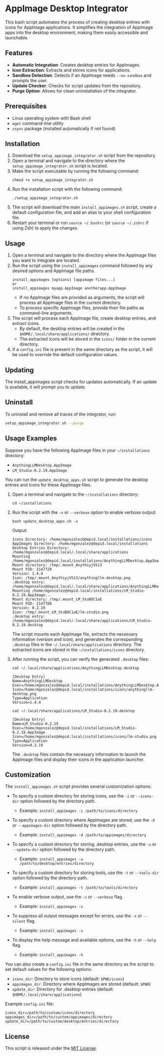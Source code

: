 # AppImage Desktop Integrator

This bash script automates the process of creating desktop entries with icons for AppImage applications. It simplifies the integration of AppImage apps into the desktop environment, making them easily accessible and launchable.

## Features

- **Automatic Integration**: Creates desktop entries for AppImages.
- **Icon Extraction**: Extracts and stores icons for applications.
- **Sandbox Detection**: Detects if an AppImage needs `--no-sandbox` and prompts the user.
- **Update Checker**: Checks for script updates from the repository.
- **Purge Option**: Allows for clean uninstallation of the integrator.

## Prerequisites
- Linux operating system with Bash shell
- `wget` command-line utility
- `zsync` package (installed automatically if not found)

## Installation
1. Download the `setup_appimage_integrator.sh` script from the repository.
2. Open a terminal and navigate to the directory where the `setup_appimage_integrator.sh` script is located.
3. Make the script executable by running the following command:
   ```
   chmod +x setup_appimage_integrator.sh
   ```
4. Run the installation script with the following command:
   ```
   ./setup_appimage_integrator.sh
   ```
5. The script will download the main `install_appimages.sh` script, create a default configuration file, and add an alias to your shell configuration file.
6. Restart your terminal or run `source ~/.bashrc` (or `source ~/.zshrc` if using Zsh) to apply the changes.

## Usage
1. Open a terminal and navigate to the directory where the AppImage files you want to integrate are located.
2. Run the script using the `install_appimages` command followed by any desired options and AppImage file paths.
   ```example
   install_appimages [options] [appimage files...]
   or
   install_appimages myapp.AppImage anotherapp.AppImage
   ```
   - If no AppImage files are provided as arguments, the script will process all AppImage files in the current directory.
   - To process specific AppImage files, provide their file paths as command-line arguments.
3. The script will process each AppImage file, create desktop entries, and extract icons.
   - By default, the desktop entries will be created in the `$HOME/.local/share/applications/` directory.
   - The extracted icons will be stored in the `icons/` folder in the current directory.
4. If a `config.ini` file is present in the same directory as the script, it will be used to override the default configuration values.

## Updating
The install_appimages script checks for updates automatically. If an update is available, it will prompt you to update.

## Uninstall
To uninstall and remove all traces of the integrator, run:

```bash
setup_appimage_integrator.sh --purge
```


## Usage Examples

Suppose you have the following AppImage files in your `~/installations` directory:
- `AnythingLLMDesktop.AppImage`
- `LM_Studio-0.2.19.AppImage`

You can run the `update_desktop_apps.sh` script to generate the desktop entries and icons for these AppImage files.

1. Open a terminal and navigate to the `~/installations` directory:
   ```
   cd ~/installations
   ```

2. Run the script with the `-v` or `--verbose` option to enable verbose output:

   ```
   bash update_desktop_apps.sh -v
   ```

   Output:

   ```
   Icons Directory: /home/mgonzalez@depid.local/installations/icons
   AppImages Directory: /home/mgonzalez@depid.local/installations
   Desktop Entries Directory: /home/mgonzalez@depid.local/.local/share/applications
   Mounting /home/mgonzalez@depid.local/installations/AnythingLLMDesktop.AppImage...
   Mount directory: /tmp/.mount_AnythiyjVS13
   Mount PID: 2147720
   Version: 1.4.4
   Icon: /tmp/.mount_AnythiyjVS13/anythingllm-desktop.png
   .desktop entry: /home/mgonzalez@depid.local/.local/share/applications/AnythingLLMDesktop.desktop
   Mounting /home/mgonzalez@depid.local/installations/LM_Studio-0.2.19.AppImage...
   Mount directory: /tmp/.mount_LM_StuBOC1aE
   Mount PID: 2147788
   Version: 0.2.19
   Icon: /tmp/.mount_LM_StuBOC1aE/lm-studio.png
   .desktop entry: /home/mgonzalez@depid.local/.local/share/applications/LM_Studio-0.2.19.desktop
   ```

   The script mounts each AppImage file, extracts the necessary information (version and icon), and generates the corresponding `.desktop` files in the `~/.local/share/applications` directory. The extracted icons are stored in the `~/installations/icons` directory.

3. After running the script, you can verify the generated `.desktop` files:
   ```
   cat ~/.local/share/applications/AnythingLLMDesktop.desktop

   [Desktop Entry]
   Name=AnythingLLMDesktop
   Exec=/home/mgonzalez@depid.local/installations/AnythingLLMDesktop.AppImage
   Icon=/home/mgonzalez@depid.local/installations/icons/anythingllm-desktop.png
   Type=Application
   Version=1.4.4
   ```

   ```
   cat ~/.local/share/applications/LM_Studio-0.2.19.desktop

   [Desktop Entry]
   Name=LM_Studio-0.2.19
   Exec=/home/mgonzalez@depid.local/installations/LM_Studio-0.2.19.AppImage
   Icon=/home/mgonzalez@depid.local/installations/icons/lm-studio.png
   Type=Application
   Version=0.2.19
   ```

   The `.desktop` files contain the necessary information to launch the AppImage files and display their icons in the application launcher.


## Customization
The `install_appimages.sh` script provides several customization options:

- To specify a custom directory for storing icons, use the `-i` or `--icons-dir` option followed by the directory path.
  - Example: `install_appimages -i /path/to/icons/directory`

- To specify a custom directory where AppImages are stored, use the `-d` or `--appimages-dir` option followed by the directory path.
  - Example: `install_appimages -d /path/to/appimages/directory`

- To specify a custom directory for storing .desktop entries, use the `-u` or `--update-dir` option followed by the directory path.
  - Example: `install_appimages -u /path/to/desktop/entries/directory`

- To specify a custom directory for storing tools, use the `-t` or `--tools-dir` option followed by the directory path.
  - Example: `install_appimages -t /path/to/tools/directory`

- To enable verbose output, use the `-v` or `--verbose` flag.
  - Example: `install_appimages -v`

- To suppress all output messages except for errors, use the `-s` or `--silent` flag.
  - Example: `install_appimages -s`

- To display the help message and available options, use the `-h` or `--help` flag.
  - Example: `install_appimages -h`

You can also create a `config.ini` file in the same directory as the script to set default values for the following options:
- `icons_dir`: Directory to store icons (default: `$PWD/icons`)
- `appimages_dir`: Directory where AppImages are stored (default: `$PWD`)
- `update_dir`: Directory for .desktop entries (default: `$HOME/.local/share/applications`)

Example `config.ini` file:
```
icons_dir=/path/to/custom/icons/directory
appimages_dir=/path/to/custom/appimages/directory
update_dir=/path/to/custom/desktop/entries/directory
```

## License
This script is released under the [MIT License](https://opensource.org/licenses/MIT).
